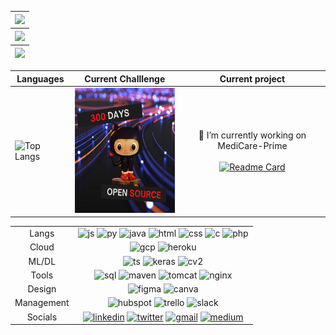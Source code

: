 <table align="center">
<thead>
<tr>
<th style="text-align:center"><img src="https://Visitor-badge.glitch.me/badge?page_id=akshitadixit.akshitadixit-gh-visitors"></th>
</tr>
<tr>
<th style="text-align:center"><img src="https://github-readme-streak-stats.herokuapp.com/?user=akshitadixit&theme=tokyonight"></th>
</tr>
<tr>
<th style="text-align:center"><img src="https://github-readme-stats.vercel.app/api?username=akshitadixit"></th>
</tr>
</thead>
</table>

| Languages| Current Challlenge| Current project|
|-----|---------|:--------:|
| ![Top Langs](https://github-readme-stats.vercel.app/api/top-langs/?username=akshitadixit&layout=compact&theme=vision-friendly-dark)<!--&langs_count=6)-->| <a href="https://github.com/IIITKalyaniFOSC/GitTub"><img src="https://github.com/IIITKalyaniFOSC/GitTub/blob/main/assets/image.png" width="200" height="200"/></a>| 🔭 I’m currently working on MediCare-Prime <br/> <br/> [![Readme Card](https://github-readme-stats.vercel.app/api/pin/?username=IIITKalyaniFOSC&repo=MediCare-Prime)](https://github.com/IIITKalyaniFOSC/MediCare-Prime) |


[linkedin-shield]: https://img.shields.io/badge/-LinkedIn-black.svg?style=plastic&logo=linkedin&colorB=darkblue
[linkedin-url]: https://www.linkedin.com/in/akshitadixit/

<table align="center">
<tbody>
<tr>
<td style="text-align:center">Langs</td>
<td style="text-align:center"><img src="https://img.shields.io/badge/--black?style=for-the-badge&amp;logo=javascript" alt="js"> <img src="https://img.shields.io/badge/--black?style=for-the-badge&amp;logo=python" alt="py"> <img src="https://img.shields.io/badge/--black?style=for-the-badge&amp;logo=java" alt="java"> <img src="https://img.shields.io/badge/--black?style=for-the-badge&amp;logo=html5" alt="html"> <img src="https://img.shields.io/badge/--black?style=for-the-badge&amp;logo=css3" alt="css"> <img src="https://img.shields.io/badge/--black?style=for-the-badge&amp;logo=c" alt="c"> <img src="https://img.shields.io/badge/--black?style=for-the-badge&amp;logo=php" alt="php"></td>
</tr>
<tr>
<td style="text-align:center">Cloud</td>
<td style="text-align:center"><img src="https://img.shields.io/badge/--black?style=for-the-badge&amp;logo=google-cloud" alt="gcp"> <img src="https://img.shields.io/badge/--black?style=for-the-badge&amp;logo=heroku" alt="heroku"></td>
</tr>
<tr>
<td style="text-align:center">ML/DL</td>
<td style="text-align:center"><img src="https://img.shields.io/badge/--black?style=for-the-badge&amp;logo=tensorflow" alt="ts"> <img src="https://img.shields.io/badge/--black?style=for-the-badge&amp;logo=keras" alt="keras"> <img src="https://img.shields.io/badge/--black?style=for-the-badge&amp;logo=opencv" alt="cv2"></td>
</tr>
<tr>
<td style="text-align:center">Tools</td>
<td style="text-align:center"><img src="https://img.shields.io/badge/--black?style=for-the-badge&amp;logo=mysql" alt="sql"> <img src="https://img.shields.io/badge/--black?style=for-the-badge&amp;logo=apache-maven" alt="maven"> <img src="https://img.shields.io/badge/--black?style=for-the-badge&amp;logo=apache-tomcat" alt="tomcat"> <img src="https://img.shields.io/badge/--black?style=for-the-badge&amp;logo=nginx" alt="nginx"></td>
</tr>
<tr>
<td style="text-align:center">Design</td>
<td style="text-align:center"><img src="https://img.shields.io/badge/--black?style=for-the-badge&amp;logo=figma" alt="figma"> <img src="https://img.shields.io/badge/--black?style=for-the-badge&amp;logo=canva" alt="canva"></td>
</tr>
<tr>
<td style="text-align:center">Management</td>
<td style="text-align:center"><img src="https://img.shields.io/badge/--black?style=for-the-badge&amp;logo=hubspot" alt="hubspot"> <img src="https://img.shields.io/badge/--black?style=for-the-badge&amp;logo=trello" alt="trello"> <img src="https://img.shields.io/badge/--black?style=for-the-badge&amp;logo=slack" alt="slack"></td>
</tr>
<tr>
<td style="text-align:center">Socials</td>
<td style="text-align:center"><a href="https://linkedin.com/in/akshitadixit"><img src="https://img.shields.io/badge/--black?style=for-the-badge&amp;logo=linkedin" alt="linkedin"></a> <a href="https://twitter.com/plastic96_"><img src="https://img.shields.io/badge/--black?style=for-the-badge&amp;logo=twitter" alt="twitter"></a> <a href="mailto:akshitadixit.int@gmail.com"><img src="https://img.shields.io/badge/--black?style=for-the-badge&amp;logo=gmail" alt="gmail"></a> <a href="https://plastic96.medium.com/"><img src="https://img.shields.io/badge/--black?style=for-the-badge&amp;logo=medium" alt="medium"></a></td>
</tr>
</tbody>
</table>
